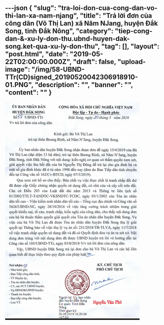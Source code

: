 ---json
{
    "slug": "tra-loi-don-cua-cong-dan-vo-thi-lan-xa-nam-njang",
    "title": "Trả lời đơn của công dân (Võ Thị Lan) xã Nâm NJang, huyện Đắk Song, tỉnh Đắk Nông",
    "category": "tiep-cong-dan-&-xu-ly-don-thu.ubnd-huyen-dak-song.ket-qua-xu-ly-don-thu",
    "tag": [],
    "layout": "post.html",
    "date": "2019-05-22T02:00:00.000Z",
    "draft": false,
    "upload-image": "/img/58-UBND-TTr(CD)signed_20190520042306918910-01.PNG",
    "description": "",
    "banner": "",
    "__content__": ""
}
---
<p><img alt="" src="/img/58-UBND-TTr(CD)signed_20190520042306918910-01.PNG" /></p>
